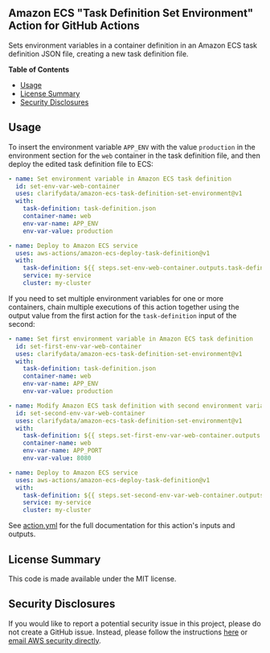 ## Amazon ECS "Task Definition Set Environment" Action for GitHub Actions

Sets environment variables in a container definition in an Amazon ECS task definition JSON file, creating a new task definition file.

**Table of Contents**

<!-- toc -->

- [Usage](#usage)
- [License Summary](#license-summary)
- [Security Disclosures](#security-disclosures)

<!-- tocstop -->

## Usage

To insert the environment variable `APP_ENV` with the value `production` in the environment section for the `web` container in the task definition file, and then deploy the edited task definition file to ECS:

```yaml
- name: Set environment variable in Amazon ECS task definition
  id: set-env-var-web-container
  uses: clarifydata/amazon-ecs-task-definition-set-environment@v1
  with:
    task-definition: task-definition.json
    container-name: web
    env-var-name: APP_ENV
    env-var-value: production

- name: Deploy to Amazon ECS service
  uses: aws-actions/amazon-ecs-deploy-task-definition@v1
  with:
    task-definition: ${{ steps.set-env-web-container.outputs.task-definition }}
    service: my-service
    cluster: my-cluster
```

If you need to set multiple environment variables for one or more containers, chain multiple executions of this action
together using the output value from the first action for the `task-definition`
input of the second:

```yaml
- name: Set first environment variable in Amazon ECS task definition
  id: set-first-env-var-web-container
  uses: clarifydata/amazon-ecs-task-definition-set-environment@v1
  with:
    task-definition: task-definition.json
    container-name: web
    env-var-name: APP_ENV
    env-var-value: production

- name: Modify Amazon ECS task definition with second environment variable
  id: set-second-env-var-web-container
  uses: clarifydata/amazon-ecs-task-definition-set-environment@v1
  with:
    task-definition: ${{ steps.set-first-env-var-web-container.outputs.task-definition }}
    container-name: web
    env-var-name: APP_PORT
    env-var-value: 8080

- name: Deploy to Amazon ECS service
  uses: aws-actions/amazon-ecs-deploy-task-definition@v1
  with:
    task-definition: ${{ steps.set-second-env-var-web-container.outputs.task-definition }}
    service: my-service
    cluster: my-cluster
```

See [action.yml](action.yml) for the full documentation for this action's inputs and outputs.

## License Summary

This code is made available under the MIT license.

## Security Disclosures

If you would like to report a potential security issue in this project, please do not create a GitHub issue. Instead, please follow the instructions [here](https://aws.amazon.com/security/vulnerability-reporting/) or [email AWS security directly](mailto:aws-security@amazon.com).
